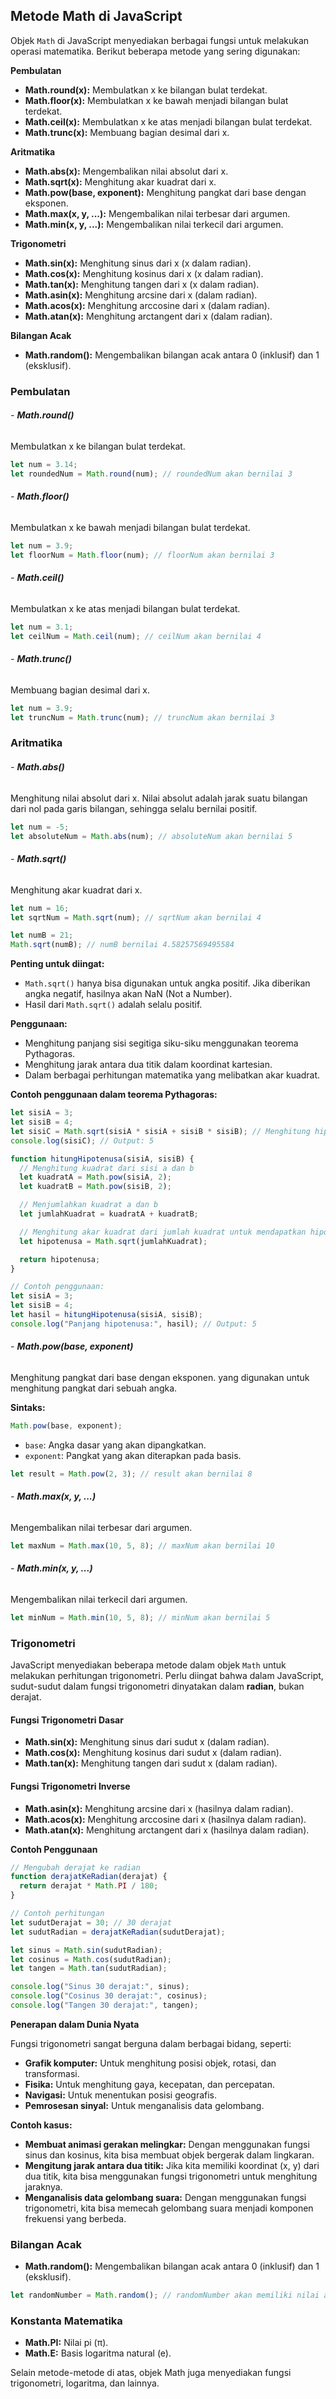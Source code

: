 ## Metode Math di JavaScript

Objek `Math` di JavaScript menyediakan berbagai fungsi untuk melakukan operasi matematika. Berikut beberapa metode yang sering digunakan:

**Pembulatan**
- **Math.round(x):** Membulatkan x ke bilangan bulat terdekat.
- **Math.floor(x):** Membulatkan x ke bawah menjadi bilangan bulat terdekat.
- **Math.ceil(x):** Membulatkan x ke atas menjadi bilangan bulat terdekat.
- **Math.trunc(x):** Membuang bagian desimal dari x.

**Aritmatika**
- **Math.abs(x):** Mengembalikan nilai absolut dari x.
- **Math.sqrt(x):** Menghitung akar kuadrat dari x.
- **Math.pow(base, exponent):** Menghitung pangkat dari base dengan eksponen.
- **Math.max(x, y, ...):** Mengembalikan nilai terbesar dari argumen.
- **Math.min(x, y, ...):** Mengembalikan nilai terkecil dari argumen.

**Trigonometri**
- **Math.sin(x):** Menghitung sinus dari x (x dalam radian).
- **Math.cos(x):** Menghitung kosinus dari x (x dalam radian).
- **Math.tan(x):** Menghitung tangen dari x (x dalam radian).
- **Math.asin(x):** Menghitung arcsine dari x (dalam radian).
- **Math.acos(x):** Menghitung arccosine dari x (dalam radian).
- **Math.atan(x):** Menghitung arctangent dari x (dalam radian).

**Bilangan Acak**
- **Math.random():** Mengembalikan bilangan acak antara 0 (inklusif) dan 1 (eksklusif).


### Pembulatan

###### - **Math.round()** 
   Membulatkan x ke bilangan bulat terdekat.

```js
let num = 3.14;
let roundedNum = Math.round(num); // roundedNum akan bernilai 3
```

###### - **Math.floor()** 
   Membulatkan x ke bawah menjadi bilangan bulat terdekat.

```js
let num = 3.9;
let floorNum = Math.floor(num); // floorNum akan bernilai 3
```

###### - **Math.ceil()**
   Membulatkan x ke atas menjadi bilangan bulat terdekat.

```js
let num = 3.1;
let ceilNum = Math.ceil(num); // ceilNum akan bernilai 4
```

###### - **Math.trunc()** 
   Membuang bagian desimal dari x.

```js
let num = 3.9;
let truncNum = Math.trunc(num); // truncNum akan bernilai 3
```

### Aritmatika

###### - **Math.abs()** 
  
  Menghitung nilai absolut dari x. Nilai absolut adalah jarak suatu bilangan dari nol pada garis bilangan, sehingga selalu bernilai positif. 

```js
let num = -5;
let absoluteNum = Math.abs(num); // absoluteNum akan bernilai 5
```

###### - **Math.sqrt()** 
  
  Menghitung akar kuadrat dari x.

```js
let num = 16;
let sqrtNum = Math.sqrt(num); // sqrtNum akan bernilai 4

let numB = 21;
Math.sqrt(numB); // numB bernilai 4.58257569495584
```

**Penting untuk diingat:**

- `Math.sqrt()` hanya bisa digunakan untuk angka positif. Jika diberikan angka negatif, hasilnya akan NaN (Not a Number).
- Hasil dari `Math.sqrt()` adalah selalu positif.

**Penggunaan:**

- Menghitung panjang sisi segitiga siku-siku menggunakan teorema Pythagoras.
- Menghitung jarak antara dua titik dalam koordinat kartesian.
- Dalam berbagai perhitungan matematika yang melibatkan akar kuadrat.

**Contoh penggunaan dalam teorema Pythagoras:**
```js
let sisiA = 3;
let sisiB = 4;
let sisiC = Math.sqrt(sisiA * sisiA + sisiB * sisiB); // Menghitung hipotenusa
console.log(sisiC); // Output: 5
```

```js
function hitungHipotenusa(sisiA, sisiB) {
  // Menghitung kuadrat dari sisi a dan b
  let kuadratA = Math.pow(sisiA, 2);
  let kuadratB = Math.pow(sisiB, 2);

  // Menjumlahkan kuadrat a dan b
  let jumlahKuadrat = kuadratA + kuadratB;

  // Menghitung akar kuadrat dari jumlah kuadrat untuk mendapatkan hipotenusa
  let hipotenusa = Math.sqrt(jumlahKuadrat);

  return hipotenusa;
}

// Contoh penggunaan:
let sisiA = 3;
let sisiB = 4;
let hasil = hitungHipotenusa(sisiA, sisiB);
console.log("Panjang hipotenusa:", hasil); // Output: 5
```

###### - **Math.pow(base, exponent)** 
  
   Menghitung pangkat dari base dengan eksponen. yang digunakan untuk menghitung pangkat dari sebuah angka.

  **Sintaks:**
  ```js
  Math.pow(base, exponent);
```
  - `base`: Angka dasar yang akan dipangkatkan.
  - `exponent`: Pangkat yang akan diterapkan pada basis.

```js
let result = Math.pow(2, 3); // result akan bernilai 8
```

###### - **Math.max(x, y, ...)** 
  
   Mengembalikan nilai terbesar dari argumen.

```js
let maxNum = Math.max(10, 5, 8); // maxNum akan bernilai 10
```

###### - **Math.min(x, y, ...)** 
  
   Mengembalikan nilai terkecil dari argumen.

```js
let minNum = Math.min(10, 5, 8); // minNum akan bernilai 5
```


### Trigonometri

JavaScript menyediakan beberapa metode dalam objek `Math` untuk melakukan perhitungan trigonometri. Perlu diingat bahwa dalam JavaScript, sudut-sudut dalam fungsi trigonometri dinyatakan dalam **radian**, bukan derajat.

#### Fungsi Trigonometri Dasar

- **Math.sin(x):** Menghitung sinus dari sudut x (dalam radian).
- **Math.cos(x):** Menghitung kosinus dari sudut x (dalam radian).
- **Math.tan(x):** Menghitung tangen dari sudut x (dalam radian).

#### Fungsi Trigonometri Inverse

- **Math.asin(x):** Menghitung arcsine dari x (hasilnya dalam radian).
- **Math.acos(x):** Menghitung arccosine dari x (hasilnya dalam radian).
- **Math.atan(x):** Menghitung arctangent dari x (hasilnya dalam radian).

**Contoh Penggunaan**

```js
// Mengubah derajat ke radian
function derajatKeRadian(derajat) {
  return derajat * Math.PI / 180;
}

// Contoh perhitungan
let sudutDerajat = 30; // 30 derajat
let sudutRadian = derajatKeRadian(sudutDerajat);

let sinus = Math.sin(sudutRadian);
let cosinus = Math.cos(sudutRadian);
let tangen = Math.tan(sudutRadian);

console.log("Sinus 30 derajat:", sinus);
console.log("Cosinus 30 derajat:", cosinus);
console.log("Tangen 30 derajat:", tangen);
```

**Penerapan dalam Dunia Nyata**

Fungsi trigonometri sangat berguna dalam berbagai bidang, seperti:

- **Grafik komputer:** Untuk menghitung posisi objek, rotasi, dan transformasi.
- **Fisika:** Untuk menghitung gaya, kecepatan, dan percepatan.
- **Navigasi:** Untuk menentukan posisi geografis.
- **Pemrosesan sinyal:** Untuk menganalisis data gelombang.

**Contoh kasus:**

- **Membuat animasi gerakan melingkar:** Dengan menggunakan fungsi sinus dan kosinus, kita bisa membuat objek bergerak dalam lingkaran.
- **Mengitung jarak antara dua titik:** Jika kita memiliki koordinat (x, y) dari dua titik, kita bisa menggunakan fungsi trigonometri untuk menghitung jaraknya.
- **Menganalisis data gelombang suara:** Dengan menggunakan fungsi trigonometri, kita bisa memecah gelombang suara menjadi komponen frekuensi yang berbeda.


### Bilangan Acak

- **Math.random():** Mengembalikan bilangan acak antara 0 (inklusif) dan 1 (eksklusif).

```js
let randomNumber = Math.random(); // randomNumber akan memiliki nilai antara 0 dan 1
```

### Konstanta Matematika

- **Math.PI:** Nilai pi (π).
- **Math.E:** Basis logaritma natural (e).

Selain metode-metode di atas, objek Math juga menyediakan fungsi trigonometri, logaritma, dan lainnya.